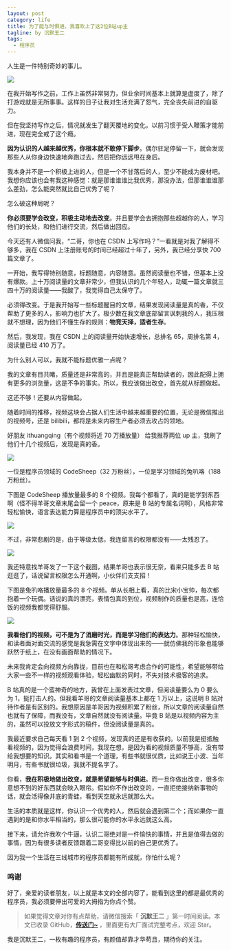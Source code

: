 ```yaml
---
layout: post
category: life
title: 为了能与时俱进，我喜欢上了这2位B站up主
tagline: by 沉默王二
tags: 
  - 程序员
---
```


人生是一件特别奇妙的事儿。


<!--more-->



![](http://www.itwanger.com/assets/images/2020/04/bzhan-up-01.png)

在我开始写作之前，工作上虽然非常努力，但业余时间基本上就算是虚度了，除了打游戏就是无所事事。这样的日子让我对生活充满了怨气，完全丧失前进的自驱力。

但在我坚持写作之后，情况就发生了翻天覆地的变化。以前习惯于受人鞭策才能前进，现在完全戒了这个瘾。

**因为认识的人越来越优秀，你根本就不敢停下脚步**。偶尔驻足停留一下，就会发现那些人从你身边快速地奔跑过去，然后把你远远甩在身后。

我本身并不是一个积极上进的人，但是一个不甘落后的人，至少不能成为废材吧。我想你应该也会有我这种感觉：就是那谁谁谁比我优秀，那没办法，但那谁谁谁那么差劲，怎么能突然就比自己优秀了呢？

怎么破这种局呢？

**你必须要学会改变，积极主动地去改变**。并且要学会去拥抱那些超越你的人，学习他们的长处，和他们进行交流，然后做出回应。

今天还有人微信问我，“二哥，你也在 CSDN 上写作吗？”一看就是对我了解得不够多，我在 CSDN 上注册账号的时间已经超过十年了，另外，我已经分享快 700 篇文章了。

一开始，我写得特别随意，标题随意，内容随意。虽然阅读量也不错，但基本上没有爆款。上十万阅读量的文章非常少，但我认识的几个年轻人，动辄一篇文章就三四十万的阅读量——我酸了，我觉得自己太保守了。

必须得改变。于是我开始写一些标题醒目的文章，结果发现阅读量是真的香，不仅帮助了更多的人，影响力也扩大了。极少数在我文章底部留言讽刺我的人，我压根就不想理，因为他们不懂生存的规则：**物竞天择，适者生存**。

然后，我发现，我在 CSDN 上的阅读量开始快速增长，总排名 65，周排名第 4，阅读量已经 410 万了。

为什么别人可以，我就不能标题优雅一点呢？

我的文章有目共睹，质量还是非常高的，并且是能真正帮助读者的，因此配得上拥有更多的浏览量，这是不争的事实。所以，我应该做出改变，首先就从标题做起。

这还不够！还要从内容做起。

随着时间的推移，视频这块会占据人们生活中越来越重要的位置，无论是微信推出的视频号，还是 bilibili，都将是未来内容生产者必须去攻占的领地。

好朋友 ithuangqing（有个视频将近 70 万播放量） 给我推荐两位 up 主，我刷了他们十几个视频后，发现是真的香。

![](http://www.itwanger.com/assets/images/2020/04/bzhan-up-02.png)

一位是程序员领域的 CodeSheep（32 万粉丝），一位是学习领域的兔叭咯（188 万粉丝）。

下图是 CodeSheep 播放量最多的 8 个视频。我每个都看了，真的是能学到东西啊（怪不得羊哥文章末尾会留一个 peace，原来是 B 站的专属名词啊），风格非常轻松愉快，语言表达能力算是程序员中的顶尖水平了。

![](http://www.itwanger.com/assets/images/2020/04/bzhan-up-03.png)

不过，非常悲剧的是，由于等级太低，我连留言的权限都没有——太残忍了。

![](http://www.itwanger.com/assets/images/2020/04/bzhan-up-04.png)

我还特意找羊哥发了一下这个截图，结果羊哥也表示很无奈，看来只能多去 B 站逛逛了，话说留言权限怎么开通啊，小伙伴们支支招！

下图是兔叭咯播放量最多的 8 个视频。单从长相上看，真的比宋小宝帅，每次都抱着一个玩偶。话说的真的漂亮，表情包真的到位，视频制作的质量也是高，连恰饭的视频我都觉得舒服。

![](http://www.itwanger.com/assets/images/2020/04/bzhan-up-05.png)

**我看他们的视频，可不是为了消磨时光，而是学习他们的表达力**。那种轻松愉快，和读者面对面交流的感觉是我急需在文字中体现出来的——就仿佛我的形象也能够跃然于纸上，在没有画面帮助的情况下。

未来我肯定会向视频方向靠拢，目前也在和松哥考虑合作的可能性，希望能够带给大家一些不一样的视频观看体验，轻松幽默的同时，不失对技术极客的追求。

B 站真的是一个蛮神奇的地方，我曾在上面发表过文章，但阅读量要么为 0 要么为 1，挺打击人的。但我看羊哥的文章阅读量基本上都在 1 万以上，这说明 B 站对待作者是有区别的。我想原因是羊哥因为视频积累了粉丝，所以文章的阅读量自然也就有了保障，而我没有，文章自然就没有阅读量。毕竟 B 站是以视频内容为主的，虽然可以投放文字形式的稿件，但没阅读量是真的。

我最近要求自己每天看 1 到 2 个视频，发现真的还是有收获的。以前我是挺抵触看视频的，因为觉得会浪费时间，我现在想，是因为看的视频质量不够高，没有带给我想要的知识。其实和看书是一个道理，有些书就很优质，比如说王小波、当年明月，有些书就很垃圾，我就不提名字了。

你看，**我在积极地做出改变，就是希望能够与时俱进**。而一旦你做出改变，很多你意想不到的好东西就会映入眼帘。假如你不作出改变的，一直拒绝接纳新事物的话，就会活得像井底的青蛙，看到天空就永远就那么大。

生活的本质就是这样，你认识一个优秀的人，然后就会遇到第二个；而如果你一直遇到的是和你水平相当的，那么很可能你的水平永远就这么高。

接下来，请允许我吹个牛逼，认识二哥绝对是一件愉快的事情，并且是值得去做的事情，因为有很多读者反馈跟着二哥变得比以前的自己更优秀了。

因为我一个生活在三线城市的程序员都能有所成就，你怕什么呢？

### 鸣谢

好了，亲爱的读者朋友，以上就是本文的全部内容了，能看到这里的都是最优秀的程序员，我必须要伸出可爱的大拇指为你点个赞。

>如果觉得文章对你有点帮助，请微信搜索「 **沉默王二** 」第一时间阅读。本文已收录 GitHub，[**传送门~**](https://github.com/qinggee/itwanger.github.io) ，里面更有大厂面试完整考点，欢迎 Star。

我是沉默王二，一枚有趣的程序员，有颜值却靠才华苟且，期待你的关注。